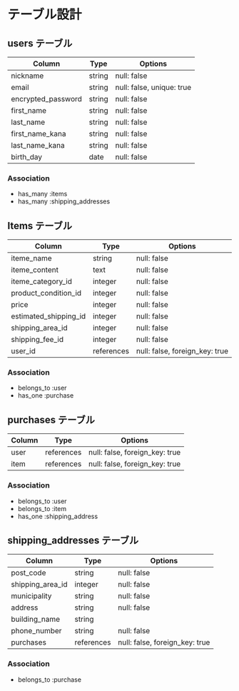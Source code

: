 # テーブル設計

## users テーブル

| Column             | Type   | Options                   |
| ------------------ | ------ | ------------------------- |
| nickname           | string | null: false               |
| email              | string | null: false, unique: true |
| encrypted_password | string | null: false               |
| first_name         | string | null: false               |
| last_name          | string | null: false               |
| first_name_kana    | string | null: false               |
| last_name_kana     | string | null: false               |
| birth_day          | date   | null: false               |

### Association

- has_many :items
- has_many :shipping_addresses

## Items テーブル

| Column                | Type       | Options                        |
| --------------------- | ---------- | ------------------------------ |
| iteme_name            | string     | null: false                    |
| iteme_content         | text       | null: false                    |
| iteme_category_id     | integer    | null: false                    |
| product_condition_id  | integer    | null: false                    |
| price                 | integer    | null: false                    |
| estimated_shipping_id | integer    | null: false                    |
| shipping_area_id      | integer    | null: false                    |
| shipping_fee_id       | integer    | null: false                    |
| user_id               | references | null: false, foreign_key: true |

### Association

- belongs_to :user
- has_one :purchase

## purchases テーブル

| Column | Type       | Options                        |
| ------ | ---------- | ------------------------------ |
| user   | references | null: false, foreign_key: true |
| item   | references | null: false, foreign_key: true |

### Association

- belongs_to :user
- belongs_to :item
- has_one :shipping_address

## shipping_addresses テーブル

| Column           | Type       | Options                         |
| ---------------- | ---------- | ------------------------------- |
| post_code        | string     | null: false                     |
| shipping_area_id | integer    | null: false                     |
| municipality     | string     | null: false                     |
| address          | string     | null: false                     |
| building_name    | string     |                                 |
| phone_number     | string     | null: false                     |
| purchases        | references | null: false, foreign_key: true  |

### Association

- belongs_to :purchase